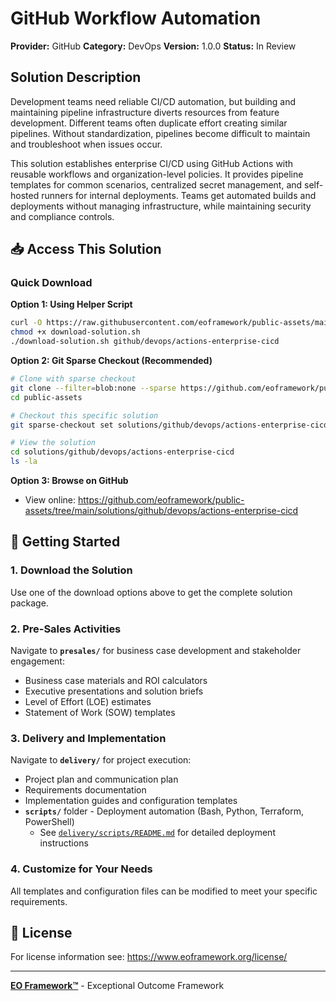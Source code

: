 # GitHub Workflow Automation

**Provider:** GitHub
**Category:** DevOps
**Version:** 1.0.0
**Status:** In Review

## Solution Description

Development teams need reliable CI/CD automation, but building and maintaining pipeline infrastructure diverts resources from feature development. Different teams often duplicate effort creating similar pipelines. Without standardization, pipelines become difficult to maintain and troubleshoot when issues occur.

This solution establishes enterprise CI/CD using GitHub Actions with reusable workflows and organization-level policies. It provides pipeline templates for common scenarios, centralized secret management, and self-hosted runners for internal deployments. Teams get automated builds and deployments without managing infrastructure, while maintaining security and compliance controls.


## 📥 Access This Solution

### Quick Download

**Option 1: Using Helper Script**
```bash
curl -O https://raw.githubusercontent.com/eoframework/public-assets/main/download-solution.sh
chmod +x download-solution.sh
./download-solution.sh github/devops/actions-enterprise-cicd
```

**Option 2: Git Sparse Checkout (Recommended)**
```bash
# Clone with sparse checkout
git clone --filter=blob:none --sparse https://github.com/eoframework/public-assets.git
cd public-assets

# Checkout this specific solution
git sparse-checkout set solutions/github/devops/actions-enterprise-cicd

# View the solution
cd solutions/github/devops/actions-enterprise-cicd
ls -la
```

**Option 3: Browse on GitHub**
- View online: https://github.com/eoframework/public-assets/tree/main/solutions/github/devops/actions-enterprise-cicd

## 🚀 Getting Started

### 1. Download the Solution
Use one of the download options above to get the complete solution package.

### 2. Pre-Sales Activities
Navigate to **`presales/`** for business case development and stakeholder engagement:
- Business case materials and ROI calculators
- Executive presentations and solution briefs
- Level of Effort (LOE) estimates
- Statement of Work (SOW) templates

### 3. Delivery and Implementation
Navigate to **`delivery/`** for project execution:
- Project plan and communication plan
- Requirements documentation
- Implementation guides and configuration templates
- **`scripts/`** folder - Deployment automation (Bash, Python, Terraform, PowerShell)
  - See [`delivery/scripts/README.md`](delivery/scripts/README.md) for detailed deployment instructions

### 4. Customize for Your Needs
All templates and configuration files can be modified to meet your specific requirements.

## 📄 License

For license information see: <a href="https://www.eoframework.org/license/" target="_blank">https://www.eoframework.org/license/</a>

---

**<a href="https://eoframework.org" target="_blank">EO Framework™</a>** - Exceptional Outcome Framework
